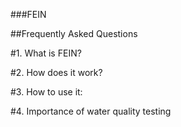 ###FEIN

##Frequently Asked Questions

#1. What is FEIN?

#2. How does it work?

#3. How to use it:

#4. Importance of water quality testing
